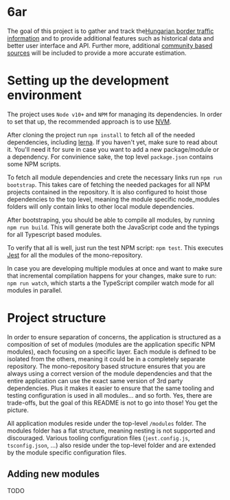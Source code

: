 # 6ar
The goal of this project is to gather and track the[Hungarian border traffic information](http://www.police.hu/hu/hirek-es-informaciok/hatarinfo) and to provide additional features such as historical data and better user interface and API.
Further more, additional [community based sources](https://www.facebook.com/groups/Hatarfigyelok/) will be included to provide a more accurate estimation.


# Setting up the development environment
The project uses `Node v10+` and `NPM` for managing its dependencies. In order to set that up, the recommended approach is to use [NVM](https://github.com/creationix/nvm).

After cloning the project run `npm install` to fetch all of the needed dependencies, including [lerna](https://github.com/lerna/lerna). If you haven't yet, make sure to read about it. You'll need it for sure in case you want to add a new package/module or a dependency. For convinience sake, the top level `package.json` contains some NPM scripts.

To fetch all module dependencies and crete the necessary links run `npm run bootstrap`. This takes care of fetching the needed packages for all NPM projects contained in the repository. It is also configured to hoist those dependencies to the top level, meaning the module specific node_modules folders will only contain links to other local module dependencies.

After bootstraping, you should be able to compile all modules, by running `npm run build`. This will generate both the JavaScript code and the typings for all Typescript based modules.

To verify that all is well, just run the test NPM script: `npm test`. This executes [Jest](https://jestjs.io/) for all the modules of the mono-repository.

In case you are developing multiple modules at once and want to make sure that incremental compilation happens for your changes, make sure to run: `npm run watch`, which starts a the TypeScript compiler watch mode for all modules in parallel.

# Project structure

In order to ensure separation of concerns, the application is structured as a composition of set of modules (modules are the application specific NPM modules), each focusing on a specific layer.
Each module is defined to be isolated from the others, meaning it could be in a completely separate repository. The mono-repository based structure ensures that you are always using a correct version of the module dependencies
and that the entire application can use the exact same version of 3rd party dependencies. Plus it makes it easier to ensure that the same tooling and testing configuration is used in all modules... and so forth. Yes, there are trade-offs, but the goal of this README is not to go into those! You get the picture.

All application modules reside under the top-level `/modules` folder. The modules folder has a flat structure, meaning nesting is not supported and discouraged.
Various tooling configuration files (`jest.config.js`, `tsconfig.json`, ...) also reside under the top-level folder and are extended by the module specific configuration files.

## Adding new modules
TODO

